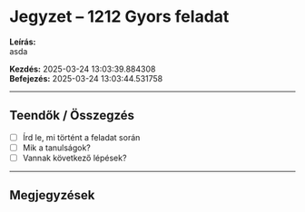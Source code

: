 # Jegyzet – 1212 Gyors feladat

**Leírás:**  
asda

**Kezdés:** 2025-03-24 13:03:39.884308  
**Befejezés:** 2025-03-24 13:03:44.531758

---

## Teendők / Összegzés

- [ ] Írd le, mi történt a feladat során
- [ ] Mik a tanulságok?
- [ ] Vannak következő lépések?

---

## Megjegyzések

<!-- Ide jöhet bármilyen további jegyzet -->
